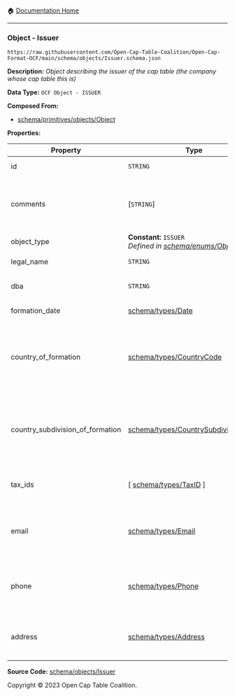 :house: [Documentation Home](../../../README.md)

---

### Object - Issuer

`https://raw.githubusercontent.com/Open-Cap-Table-Coalition/Open-Cap-Format-OCF/main/schema/objects/Issuer.schema.json`

**Description:** _Object describing the issuer of the cap table (the company whose cap table this is)_

**Data Type:** `OCF Object - ISSUER`

**Composed From:**

- [schema/primitives/objects/Object](../primitives/objects/Object.md)

**Properties:**

| Property                         | Type                                                                                      | Description                                                                     | Required   |
| -------------------------------- | ----------------------------------------------------------------------------------------- | ------------------------------------------------------------------------------- | ---------- |
| id                               | `STRING`                                                                                  | Identifier for the object                                                       | `REQUIRED` |
| comments                         | [`STRING`]                                                                                | Unstructured text comments related to and stored for the object                 | -          |
| object_type                      | **Constant:** `ISSUER`</br>_Defined in [schema/enums/ObjectType](../enums/ObjectType.md)_ | Object type field                                                               | `REQUIRED` |
| legal_name                       | `STRING`                                                                                  | Legal name of the issuer                                                        | `REQUIRED` |
| dba                              | `STRING`                                                                                  | Doing Business As name                                                          | -          |
| formation_date                   | [schema/types/Date](../types/Date.md)                                                     | Date of formation                                                               | `REQUIRED` |
| country_of_formation             | [schema/types/CountryCode](../types/CountryCode.md)                                       | The country where the issuer company was legally formed (ISO 3166-1 alpha-2)    | `REQUIRED` |
| country_subdivision_of_formation | [schema/types/CountrySubdivisionCode](../types/CountrySubdivisionCode.md)                 | The state, province, or subdivision where the issuer company was legally formed | -          |
| tax_ids                          | [ [schema/types/TaxID](../types/TaxID.md) ]                                               | The tax ids for this issuer company                                             | -          |
| email                            | [schema/types/Email](../types/Email.md)                                                   | A work email that the issuer company can be reached at                          | -          |
| phone                            | [schema/types/Phone](../types/Phone.md)                                                   | A phone number that the issuer company can be reached at                        | -          |
| address                          | [schema/types/Address](../types/Address.md)                                               | The headquarters address of the issuing company                                 | -          |

**Source Code:** [schema/objects/Issuer](../../../../schema/objects/Issuer.schema.json)

Copyright © 2023 Open Cap Table Coalition.
